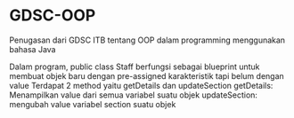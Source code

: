# GDSC-OOP
Penugasan dari GDSC ITB tentang OOP dalam programming menggunakan bahasa Java

Dalam program, public class Staff berfungsi sebagai blueprint untuk membuat objek baru dengan pre-assigned karakteristik tapi belum dengan value
Terdapat 2 method yaitu getDetails dan updateSection
getDetails: Menampilkan value dari semua variabel suatu objek
updateSection: mengubah value variabel section suatu objek


